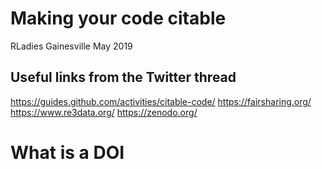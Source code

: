 Making your code citable
================
RLadies Gainesville
May 2019

## Useful links from the Twitter thread

<https://guides.github.com/activities/citable-code/>
<https://fairsharing.org/> <https://www.re3data.org/>
<https://zenodo.org/>

# What is a DOI
